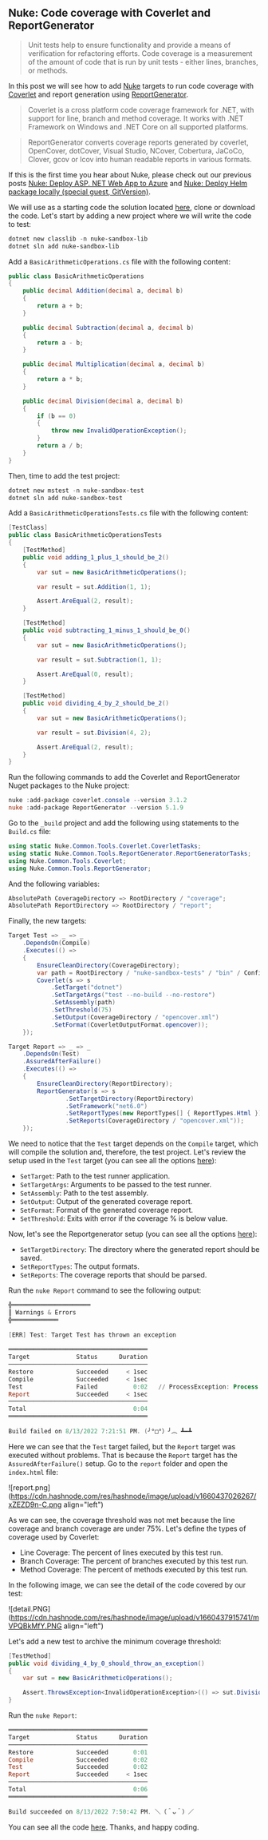 ## Nuke: Code coverage with Coverlet and ReportGenerator

> Unit tests help to ensure functionality and provide a means of verification for refactoring efforts. Code coverage is a measurement of the amount of code that is run by unit tests - either lines, branches, or methods.

In this post we will see how to add [Nuke](https://nuke.build/) targets to run code coverage with [Coverlet](https://github.com/coverlet-coverage/coverlet) and report generation using [ReportGenerator](https://github.com/danielpalme/ReportGenerator). 

> Coverlet is a cross platform code coverage framework for .NET, with support for line, branch and method coverage. It works with .NET Framework on Windows and .NET Core on all supported platforms.

> ReportGenerator converts coverage reports generated by coverlet, OpenCover, dotCover, Visual Studio, NCover, Cobertura, JaCoCo, Clover, gcov or lcov into human readable reports in various formats.

If this is the first time you hear about Nuke, please check out our previous posts [Nuke: Deploy ASP. NET Web App to Azure](https://blog.raulnq.com/nuke-deploy-asp-net-web-app-to-azure) and [Nuke: Deploy Helm package locally (special guest, GitVersion)](https://blog.raulnq.com/nuke-deploy-helm-package-locally-special-guest-gitversion). 

We will use as a starting code the solution located [here](https://github.com/raulnq/nuke-sandbox/tree/helm), clone or download the code. Let's start by adding a new project where we will write the code to test:

```powershell
dotnet new classlib -n nuke-sandbox-lib
dotnet sln add nuke-sandbox-lib
``` 

Add a `BasicArithmeticOperations.cs` file with the following content:

```csharp
public class BasicArithmeticOperations
{
    public decimal Addition(decimal a, decimal b)
    {
        return a + b;
    }

    public decimal Subtraction(decimal a, decimal b)
    {
        return a - b;
    }

    public decimal Multiplication(decimal a, decimal b)
    {
        return a * b;
    }

    public decimal Division(decimal a, decimal b)
    {
        if (b == 0)
        {
            throw new InvalidOperationException();
        }
        return a / b;
    }
}
``` 

Then, time to add the test project:

```powershell
dotnet new mstest -n nuke-sandbox-test
dotnet sln add nuke-sandbox-test
``` 

Add a `BasicArithmeticOperationsTests.cs` file with the following content:

```csharp
[TestClass]
public class BasicArithmeticOperationsTests
{
    [TestMethod]
    public void adding_1_plus_1_should_be_2()
    {
        var sut = new BasicArithmeticOperations();

        var result = sut.Addition(1, 1);

        Assert.AreEqual(2, result);
    }

    [TestMethod]
    public void subtracting_1_minus_1_should_be_0()
    {
        var sut = new BasicArithmeticOperations();

        var result = sut.Subtraction(1, 1);

        Assert.AreEqual(0, result);
    }

    [TestMethod]
    public void dividing_4_by_2_should_be_2()
    {
        var sut = new BasicArithmeticOperations();

        var result = sut.Division(4, 2);

        Assert.AreEqual(2, result);
    }
}
``` 

Run the following commands to add the Coverlet and ReportGenerator Nuget packages to the Nuke project:

```powershell
nuke :add-package coverlet.console --version 3.1.2
nuke :add-package ReportGenerator --version 5.1.9
``` 

Go to the `_build` project and add the following using statements to the `Build.cs` file:

```csharp
using static Nuke.Common.Tools.Coverlet.CoverletTasks;
using static Nuke.Common.Tools.ReportGenerator.ReportGeneratorTasks;
using Nuke.Common.Tools.Coverlet;
using Nuke.Common.Tools.ReportGenerator;
``` 

And the following variables:

```csharp
AbsolutePath CoverageDirectory => RootDirectory / "coverage";
AbsolutePath ReportDirectory => RootDirectory / "report";
``` 

Finally, the new targets:

```csharp
Target Test => _ => _
    .DependsOn(Compile)
    .Executes(() =>
    {
        EnsureCleanDirectory(CoverageDirectory);
        var path = RootDirectory / "nuke-sandbox-tests" / "bin" / Configuration / "net6.0" / "nuke-sandbox-tests.dll";
        Coverlet(s => s
            .SetTarget("dotnet")
            .SetTargetArgs("test --no-build --no-restore")
            .SetAssembly(path)
            .SetThreshold(75)
            .SetOutput(CoverageDirectory / "opencover.xml")
            .SetFormat(CoverletOutputFormat.opencover));
    });

Target Report => _ => _
    .DependsOn(Test)
    .AssuredAfterFailure()
    .Executes(() =>
    {
        EnsureCleanDirectory(ReportDirectory);
        ReportGenerator(s => s
                .SetTargetDirectory(ReportDirectory)
                .SetFramework("net6.0")
                .SetReportTypes(new ReportTypes[] { ReportTypes.Html })
                .SetReports(CoverageDirectory / "opencover.xml"));
    });
``` 

We need to notice that the `Test` target depends on the `Compile` target, which will compile the solution and, therefore, the test project. Let's review the setup used in the `Test` target (you can see all the options [here](https://github.com/coverlet-coverage/coverlet/blob/master/Documentation/GlobalTool.md)):

- `SetTarget`: Path to the test runner application.
- `SetTargetArgs`: Arguments to be passed to the test runner.
- `SetAssembly`: Path to the test assembly.
- `SetOutput`: Output of the generated coverage report.
- `SetFormat`: Format of the generated coverage report.
- `SetThreshold`: Exits with error if the coverage % is below value.

Now, let's see the Reportgenerator setup (you can see all the options [here](https://github.com/danielpalme/ReportGenerator)):

- `SetTargetDirectory`: The directory where the generated report should be saved.
- `SetReportTypes`: The output formats.
- `SetReports`: The coverage reports that should be parsed.

Run the `nuke Report` command to see the following output:

```powershell
╬══════════════════════
║ Warnings & Errors
╬═════════════
​
[ERR] Test: Target Test has thrown an exception
​
═══════════════════════════════════════
Target             Status      Duration
───────────────────────────────────────
Restore            Succeeded     < 1sec
Compile            Succeeded     < 1sec
Test               Failed          0:02   // ProcessException: Process 'dotnet.exe' exited with code 2.
Report             Succeeded     < 1sec
───────────────────────────────────────
Total                              0:04
═══════════════════════════════════════
​
Build failed on 8/13/2022 7:21:51 PM. (╯°□°）╯︵ ┻━┻
``` 

Here we can see that the `Test` target failed, but the `Report` target was executed without problems. That is because the `Report` target has the `AssuredAfterFailure()` setup. Go to the `report` folder and open the `index.html` file:

![report.png](https://cdn.hashnode.com/res/hashnode/image/upload/v1660437026267/xZEZD9n-C.png align="left")

As we can see, the coverage threshold was not met because the line coverage and branch coverage are under 75%. Let's define the types of coverage used by Coverlet:

- Line Coverage: The percent of lines executed by this test run.
- Branch Coverage: The percent of branches executed by this test run.
- Method Coverage: The percent of methods executed by this test run.

In the following image, we can see the detail of the code covered by our test:

![detail.PNG](https://cdn.hashnode.com/res/hashnode/image/upload/v1660437915741/mVPQBkMfY.PNG align="left")

Let's add a new test to archive the minimum coverage threshold:

```csharp
[TestMethod]
public void dividing_4_by_0_should_throw_an_exception()
{
    var sut = new BasicArithmeticOperations();

    Assert.ThrowsException<InvalidOperationException>(() => sut.Division(4, 0));
}
``` 

Run the `nuke Report`:

```powershell
═══════════════════════════════════════
Target             Status      Duration
───────────────────────────────────────
Restore            Succeeded       0:01
Compile            Succeeded       0:02
Test               Succeeded       0:02
Report             Succeeded     < 1sec
───────────────────────────────────────
Total                              0:06
═══════════════════════════════════════
​
Build succeeded on 8/13/2022 7:50:42 PM. ＼（＾ᴗ＾）／
``` 

You can see all the code [here](https://github.com/raulnq/nuke-sandbox/tree/tests). Thanks, and happy coding.
